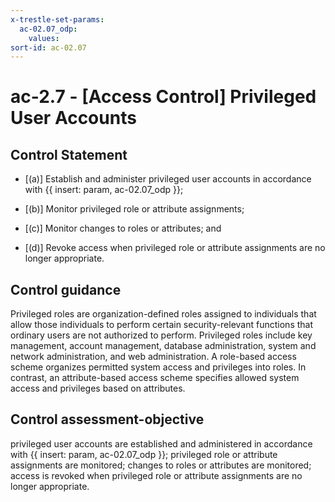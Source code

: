 ```yaml
---
x-trestle-set-params:
  ac-02.07_odp:
    values:
sort-id: ac-02.07
---
```


# ac-2.7 - \[Access Control\] Privileged User Accounts

## Control Statement

- \[(a)\] Establish and administer privileged user accounts in accordance with {{ insert: param, ac-02.07_odp }};

- \[(b)\] Monitor privileged role or attribute assignments;

- \[(c)\] Monitor changes to roles or attributes; and

- \[(d)\] Revoke access when privileged role or attribute assignments are no longer appropriate.

## Control guidance

Privileged roles are organization-defined roles assigned to individuals that allow those individuals to perform certain security-relevant functions that ordinary users are not authorized to perform. Privileged roles include key management, account management, database administration, system and network administration, and web administration. A role-based access scheme organizes permitted system access and privileges into roles. In contrast, an attribute-based access scheme specifies allowed system access and privileges based on attributes.

## Control assessment-objective

privileged user accounts are established and administered in accordance with {{ insert: param, ac-02.07_odp }};
privileged role or attribute assignments are monitored;
changes to roles or attributes are monitored;
access is revoked when privileged role or attribute assignments are no longer appropriate.
